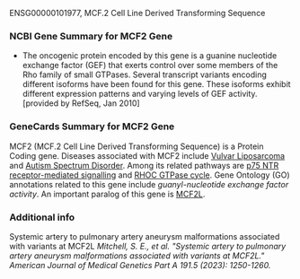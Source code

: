 ENSG00000101977, MCF.2 Cell Line Derived Transforming Sequence

### NCBI Gene Summary for MCF2 Gene
[](https://www.ncbi.nlm.nih.gov/gene/4168)
- The oncogenic protein encoded by this gene is a guanine nucleotide exchange factor (GEF) that exerts control over some members of the Rho family of small GTPases. Several transcript variants encoding different isoforms have been found for this gene. These isoforms exhibit different expression patterns and varying levels of GEF activity.[provided by RefSeq, Jan 2010]
    
### GeneCards Summary for MCF2 Gene

MCF2 (MCF.2 Cell Line Derived Transforming Sequence) is a Protein Coding gene. Diseases associated with MCF2 include [Vulvar Liposarcoma](http://www.malacards.org/card/vulvar_liposarcoma "See Vulvar Liposarcoma at MalaCards") and [Autism Spectrum Disorder](http://www.malacards.org/card/autism_spectrum_disorder "See Autism Spectrum Disorder at MalaCards"). Among its related pathways are [p75 NTR receptor-mediated signalling](https://pathcards.genecards.org/card/p75_ntr_receptor-mediated_signalling "See p75 NTR receptor-mediated signalling at Pathcards") and [RHOC GTPase cycle](https://pathcards.genecards.org/card/rhoc_gtpase_cycle "See RHOC GTPase cycle at Pathcards"). Gene Ontology (GO) annotations related to this gene include _guanyl-nucleotide exchange factor activity_. An important paralog of this gene is [MCF2L](https://www.genecards.org/cgi-bin/carddisp.pl?gene=MCF2L).


### Additional info
Systemic artery to pulmonary artery aneurysm malformations associated with variants at MCF2L
*Mitchell, S. E., et al. "Systemic artery to pulmonary artery aneurysm malformations associated with variants at MCF2L." American Journal of Medical Genetics Part A 191.5 (2023): 1250-1260.*